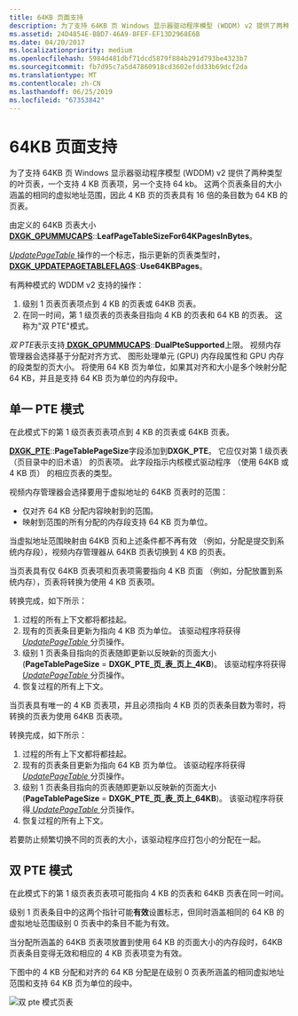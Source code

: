 ```yaml
---
title: 64KB 页面支持
description: 为了支持 64KB 页 Windows 显示器驱动程序模型 (WDDM) v2 提供了两种类型的叶页表，一个支持 4 KB 页表项，另一个支持 64 kb。
ms.assetid: 24D4854E-BBD7-46A9-8FEF-EF13D2968E6B
ms.date: 04/20/2017
ms.localizationpriority: medium
ms.openlocfilehash: 5984d481dbf71dcd5879f884b291d793be4323b7
ms.sourcegitcommit: fb7d95c7a5d47860918cd3602efdd33b69dcf2da
ms.translationtype: MT
ms.contentlocale: zh-CN
ms.lasthandoff: 06/25/2019
ms.locfileid: "67353842"
---
```

# <a name="support-for-64kb-pages"></a>64KB 页面支持


为了支持 64KB 页 Windows 显示器驱动程序模型 (WDDM) v2 提供了两种类型的叶页表，一个支持 4 KB 页表项，另一个支持 64 kb。 这两个页表条目的大小涵盖的相同的虚拟地址范围，因此 4 KB 页的页表具有 16 倍的条目数为 64 KB 的页表。

由定义的 64KB 页表大小[ **DXGK\_GPUMMUCAPS**](https://docs.microsoft.com/windows-hardware/drivers/ddi/content/d3dkmddi/ns-d3dkmddi-_dxgk_gpummucaps)::**LeafPageTableSizeFor64KPagesInBytes**。

[ *UpdatePageTable* ](https://docs.microsoft.com/windows-hardware/drivers/display/dxgkddiupdatepagetable)操作的一个标志，指示更新的页表类型时， [ **DXGK\_UPDATEPAGETABLEFLAGS**](https://docs.microsoft.com/windows-hardware/drivers/ddi/content/d3dkmddi/ns-d3dkmddi-_dxgk_updatepagetableflags)::**Use64KBPages**。

有两种模式的 WDDM v2 支持的操作：

1.  级别 1 页表页表项点到 4 KB 的页表或 64KB 页表。
2.  在同一时间，第 1 级页表的页表条目指向 4 KB 的页表和 64 KB 的页表。 这称为"双 PTE"模式。

*双 PTE*表示支持[ **DXGK\_GPUMMUCAPS**](https://docs.microsoft.com/windows-hardware/drivers/ddi/content/d3dkmddi/ns-d3dkmddi-_dxgk_gpummucaps)::**DualPteSupported**上限。
视频内存管理器会选择基于分配对齐方式、 图形处理单元 (GPU) 内存段属性和 GPU 内存的段类型的页大小。 将使用 64 KB 页为单位，如果其对齐和大小是多个映射分配 64 KB，并且是支持 64 KB 页为单位的内存段中。

## <a name="span-idsingleptemodespanspan-idsingleptemodespanspan-idsingleptemodespansingle-pte-mode"></a><span id="Single_PTE_mode"></span><span id="single_pte_mode"></span><span id="SINGLE_PTE_MODE"></span>单一 PTE 模式


在此模式下的第 1 级页表页表项点到 4 KB 的页表或 64KB 页表。

[**DXGK\_PTE**](https://docs.microsoft.com/windows-hardware/drivers/ddi/content/d3dukmdt/ns-d3dukmdt-_dxgk_pte)::**PageTablePageSize**字段添加到**DXGK\_PTE**。 它应仅对第 1 级页表 （页目录中的旧术语） 的页表项。 此字段指示内核模式驱动程序 （使用 64KB 或 4 KB 页） 的相应页表的类型。

视频内存管理器会选择要用于虚拟地址的 64KB 页表时的范围：

-   仅对齐 64 KB 分配内容映射到的范围。
-   映射到范围的所有分配的内存段支持 64 KB 页为单位。

当虚拟地址范围映射由 64KB 页和上述条件都不再有效 （例如，分配是提交到系统内存段），视频内存管理器从 64KB 页表切换到 4 KB 的页表。

当页表具有仅 64KB 页表项和页表项需要指向 4 KB 页面 （例如，分配放置到系统内存），页表将转换为使用 4 KB 页表项。

转换完成，如下所示：

1.  过程的所有上下文都将都挂起。
2.  现有的页表条目更新为指向 4 KB 页为单位。 该驱动程序将获得[ *UpdatePageTable* ](https://docs.microsoft.com/windows-hardware/drivers/display/dxgkddiupdatepagetable)分页操作。
3.  级别 1 页表条目指向的页表随即更新以反映新的页面大小 (**PageTablePageSize** = **DXGK\_PTE\_页\_表\_页上\_4KB**)。 该驱动程序将获得[ *UpdatePageTable* ](https://docs.microsoft.com/windows-hardware/drivers/display/dxgkddiupdatepagetable)分页操作。
4.  恢复过程的所有上下文。

当页表具有唯一的 4 KB 页表项，并且必须指向 4 KB 页的页表条目数为零时，将转换的页表为使用 64KB 页表项。

转换完成，如下所示：

1.  过程的所有上下文都将都挂起。
2.  现有的页表条目更新为指向 64 KB 页为单位。 该驱动程序将获得[ *UpdatePageTable* ](https://docs.microsoft.com/windows-hardware/drivers/display/dxgkddiupdatepagetable)分页操作。
3.  级别 1 页表条目指向的页表随即更新以反映新的页面大小 (**PageTablePageSize** = **DXGK\_PTE\_页\_表\_页上\_64KB**)。 该驱动程序将获得[ *UpdatePageTable* ](https://docs.microsoft.com/windows-hardware/drivers/display/dxgkddiupdatepagetable)分页操作。
4.  恢复过程的所有上下文。

若要防止频繁切换不同的页表的大小，该驱动程序应打包小的分配在一起。

## <a name="span-iddualptemodespanspan-iddualptemodespanspan-iddualptemodespandual-pte-mode"></a><span id="Dual_PTE_mode"></span><span id="dual_pte_mode"></span><span id="DUAL_PTE_MODE"></span>双 PTE 模式


在此模式下的第 1 级页表页表项可能指向 4 KB 的页表和 64KB 页表在同一时间。

级别 1 页表条目中的这两个指针可能**有效**设置标志，但同时涵盖相同的 64 KB 的虚拟地址范围级别 0 页表中的条目不能为有效。

当分配所涵盖的 64KB 页表项放置到使用 64 KB 的页面大小的内存段时，64KB 页表条目变得无效和相应的 4 KB 页表项变为有效。

下图中的 4 KB 分配和对齐的 64 KB 分配是在级别 0 页表所涵盖的相同虚拟地址范围和支持 64 KB 页为单位的段中。

![双 pte 模式页表](images/support-for-64kb-pages.1.png)

 

 





